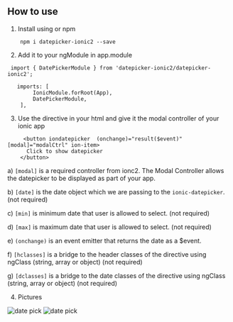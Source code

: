 ## How to use ###

1) Install using or npm

```
    npm i datepicker-ionic2 --save
```

2) Add it to your ngModule in app.module

```
 import { DatePickerModule } from 'datepicker-ionic2/datepicker-ionic2';
```
```
   imports: [
        IonicModule.forRoot(App),
        DatePickerModule,
    ],
```
3) Use the directive in your html and give it the modal controller of your ionic app
```
	 <button iondatepicker  (onchange)="result($event)" [modal]="modalCtrl" ion-item>
      Click to show datepicker
    </button>
```

a) `[modal]` is a required controller from ionc2. The Modal Controller allows the datepicker to be displayed as part of your app.

b) `[date]` is the date object which we are passing to the `ionic-datepicker`. (not required)

c) `[min]` is minimum date that user is allowed to select.  (not required)

d) `[max]` is maximum date that user is allowed to select.  (not required)

e) `(onchange)` is an event emitter that returns the date as a $event.

f) `[hclasses]` is a bridge to the header classes of the directive using ngClass (string, array or object)  (not required)

g) `[dclasses]` is a bridge to the date classes of the directive using ngClass (string, array or object)  (not required)

4) Pictures

![date pick](https://i.gyazo.com/ffb3e4868567c92de9aac456eaf6b9a3.png)
![date pick](https://i.gyazo.com/a0d56b1238c239187878e8a1c7c57e24.png)
